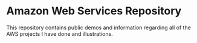 # Amazon Web Services Repository
This repository contains public demos and information regarding all of the AWS projects I have done and illustrations. 